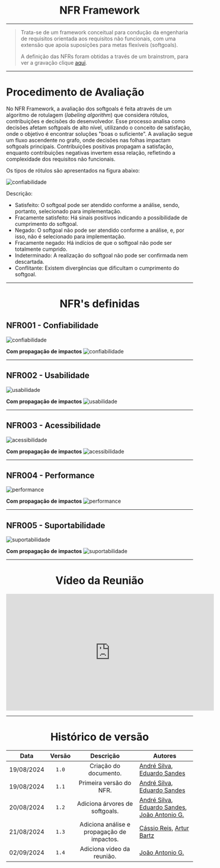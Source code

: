<center>

# NFR Framework

</center>

---

> Trata-se de um framework conceitual para condução da engenharia de requisitos orientada aos requisitos não funcionais, com uma extensão que apoia suposições para metas flexíveis (softgoals).
> 
> A definição das NFRs foram obtidas a través de um brainstrom, para ver a gravação clique [aqui](https://youtu.be/jSlo0Tva5ms?si=IR2kVmAStQ1PK5Yo).

---

# Procedimento de Avaliação

No NFR Framework, a avaliação dos softgoals é feita através de um algoritmo de rotulagem (*labeling algorithm*) que considera rótulos, contribuições e decisões do desenvolvedor. Esse processo analisa como decisões afetam softgoals de alto nível, utilizando o conceito de satisfação, onde o objetivo é encontrar soluções "boas o suficiente". A avaliação segue um fluxo ascendente no grafo, onde decisões nas folhas impactam softgoals principais. Contribuições positivas propagam a satisfação, enquanto contribuições negativas invertem essa relação, refletindo a complexidade dos requisitos não funcionais.

Os tipos de rótulos são apresentados na figura abaixo:

![confiabilidade](../assets/nfr-labels.png)

Descrição:

- Satisfeito: O softgoal pode ser atendido conforme a análise, sendo, portanto, selecionado para implementação.
- Fracamente satisfeito: Há sinais positivos indicando a possibilidade de cumprimento do softgoal.
- Negado: O softgoal não pode ser atendido conforme a análise, e, por isso, não é selecionado para implementação.
- Fracamente negado: Há indícios de que o softgoal não pode ser totalmente cumprido.
- Indeterminado: A realização do softgoal não pode ser confirmada nem descartada.
- Conflitante: Existem divergências que dificultam o cumprimento do softgoal.

---

<center>

# NFR's definidas

</center>

## NFR001 - Confiabilidade

![confiabilidade](../assets/nfr-confiabilidade1.png)

**Com propagação de impactos**
![confiabilidade](../assets/nfr-confiabilidade2.png)

---

## NFR002 - Usabilidade

![usabilidade](../assets/nfr-usabilidade1.png)

**Com propagação de impactos**
![usabilidade](../assets/nfr-usabilidade2.png)

---

## NFR003 - Acessibilidade

![acessibilidade](../assets/nfr-acessibilidade1.png)

**Com propagação de impactos**
![acessibilidade](../assets/nfr-acessibilidade2.png)

---

## NFR004 - Performance

![performance](../assets/nfr-performance1.png)

**Com propagação de impactos**
![performance](../assets/nfr-performance2.png)

---

## NFR005 - Suportabilidade

![suportabilidade](../assets/nfr-suportabilidade1.png)

**Com propagação de impactos**
![suportabilidade](../assets/nfr-suportabilidade2.png)

---
<center>

# Vídeo da Reunião

</center>


<iframe width="560" height="315" src="https://www.youtube.com/embed/loFKWK5htSA?si=vDD9jTiSRIr-bPlY" title="YouTube video player" frameborder="0" allow="accelerometer; autoplay; clipboard-write; encrypted-media; gyroscope; picture-in-picture; web-share" referrerpolicy="strict-origin-when-cross-origin" allowfullscreen></iframe>

---

<center>

# Histórico de versão

</center>


<div style="margin: 0 auto; width: fit-content;">

|    Data    | Versão |                 Descrição                  | Autores                                                                                                                                           |
|:----------:|:------:|:------------------------------------------:|---------------------------------------------------------------------------------------------------------------------------------------------------|
| 19/08/2024 | `1.0`  |           Criação do documento.            | [André Silva](https://github.com/Hunter104), [Eduardo Sandes](https://github.com/DiceRunner714)                                                   |
| 19/08/2024 | `1.1`  |          Primeira versão do NFR.           | [André Silva](https://github.com/Hunter104), [Eduardo Sandes](https://github.com/DiceRunner714)                                                   | ||
| 20/08/2024 | `1.2`  |       Adiciona árvores de softgoals.       | [André Silva](https://github.com/Hunter104), [Eduardo Sandes](https://github.com/DiceRunner714), [João Antonio G.](https://github.com/joaoseisei) |
| 21/08/2024 | `1.3`  | Adiciona análise e propagação de impactos. | [Cássio Reis](https://github.com/csreis72), [Artur Bartz](https://github.com/H0lzz)                                                               |
| 02/09/2024 | `1.4`  |         Adiciona vídeo da reunião.         | [João Antonio G.](https://github.com/joaoseisei)                                                                                                  |

</div>